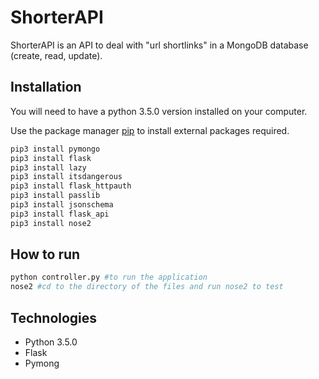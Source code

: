 # ShorterAPI

ShorterAPI is an API to deal with "url shortlinks" in a MongoDB database (create, read, update). 

## Installation
You will need to have a python 3.5.0 version installed on your computer.

Use the package manager [pip](https://pip.pypa.io/en/stable/) to install external packages required.

```bash
pip3 install pymongo
pip3 install flask
pip3 install lazy
pip3 install itsdangerous
pip3 install flask_httpauth
pip3 install passlib
pip3 install jsonschema
pip3 install flask_api
pip3 install nose2
```

## How to run

```bash
python controller.py #to run the application
nose2 #cd to the directory of the files and run nose2 to test 

```

## Technologies
* Python 3.5.0
* Flask
* Pymong

    


